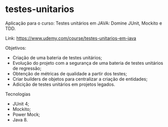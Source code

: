 # testes-unitarios

Aplicação para o curso: Testes unitários em JAVA: Domine JUnit, Mockito e TDD. 

Link: https://www.udemy.com/course/testes-unitarios-em-java

Objetivos: 

* Criação de uma bateria de testes unitários;
* Evolução do projeto com a segurança de uma bateria de testes unitários de regressão;
* Obtenção de métricas de qualidade a partir dos testes;
* Criar builders de objetos para centralizar a criação de entidades;
* Adicição de testes unitários em projetos legados.

Tecnologias

* JUnit 4;
* Mockito;
* Power Mock;
* Java 8.

